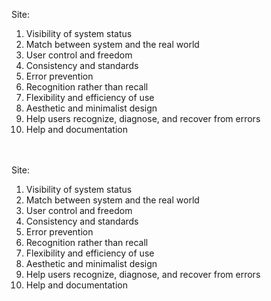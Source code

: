 Site: </br>
<ol>
<li>Visibility of system status</li>
<li>Match between system and the real world</li>
<li>User control and freedom</li>
<li>Consistency and standards</li>
<li>Error prevention</li>
<li>Recognition rather than recall</li>
<li>Flexibility and efficiency of use</li>
<li>Aesthetic and minimalist design</li>
<li>Help users recognize, diagnose, and recover from errors</li>
<li>Help and documentation</li>
</ol>
</br>
</br>
Site: </br>
<ol>
<li>Visibility of system status</li>
<li>Match between system and the real world</li>
<li>User control and freedom</li>
<li>Consistency and standards</li>
<li>Error prevention</li>
<li>Recognition rather than recall</li>
<li>Flexibility and efficiency of use</li>
<li>Aesthetic and minimalist design</li>
<li>Help users recognize, diagnose, and recover from errors</li>
<li>Help and documentation</li>
</ol>
